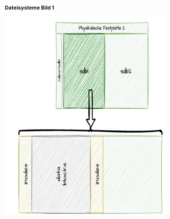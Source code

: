 ### Dateisysteme Bild 1

<img src="images/hd-chart-fs-structure-01.png" style="height: 620px;aspect-ratio:auto;" />